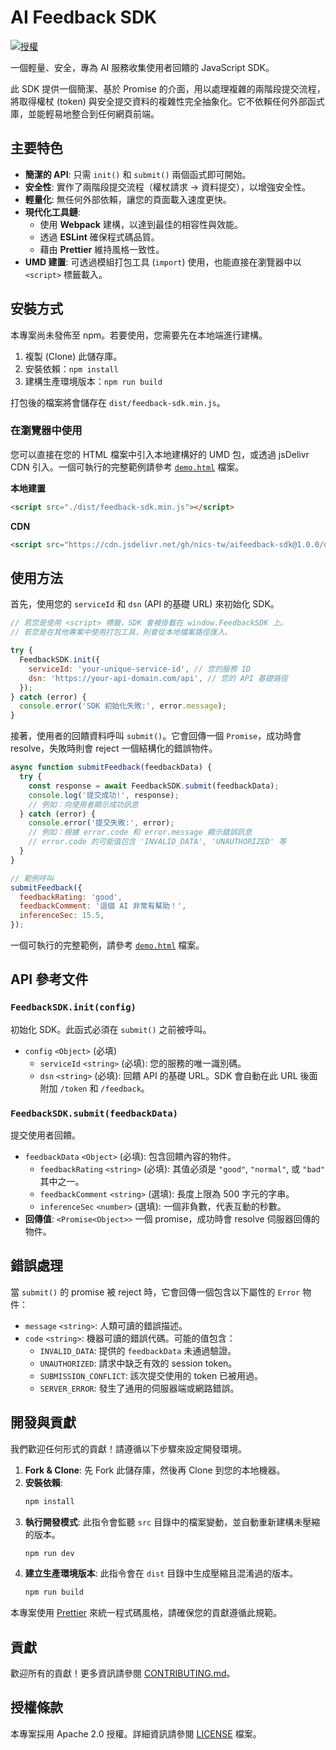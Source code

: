 # AI Feedback SDK

[![授權](https://img.shields.io/badge/License-Apache_2.0-blue.svg)](https://opensource.org/licenses/Apache-2.0)

一個輕量、安全，專為 AI 服務收集使用者回饋的 JavaScript SDK。

此 SDK 提供一個簡潔、基於 Promise 的介面，用以處理複雜的兩階段提交流程，將取得權杖 (token) 與安全提交資料的複雜性完全抽象化。它不依賴任何外部函式庫，並能輕易地整合到任何網頁前端。

## 主要特色

- **簡潔的 API**: 只需 `init()` 和 `submit()` 兩個函式即可開始。
- **安全性**: 實作了兩階段提交流程（權杖請求 -> 資料提交），以增強安全性。
- **輕量化**: 無任何外部依賴，讓您的頁面載入速度更快。
- **現代化工具鏈**:
  - 使用 **Webpack** 建構，以達到最佳的相容性與效能。
  - 透過 **ESLint** 確保程式碼品質。
  - 藉由 **Prettier** 維持風格一致性。
- **UMD 建置**: 可透過模組打包工具 (`import`) 使用，也能直接在瀏覽器中以 `<script>` 標籤載入。

## 安裝方式

本專案尚未發佈至 npm。若要使用，您需要先在本地端進行建構。

1.  複製 (Clone) 此儲存庫。
2.  安裝依賴：`npm install`
3.  建構生產環境版本：`npm run build`

打包後的檔案將會儲存在 `dist/feedback-sdk.min.js`。

### 在瀏覽器中使用

您可以直接在您的 HTML 檔案中引入本地建構好的 UMD 包，或透過 jsDelivr CDN 引入。一個可執行的完整範例請參考 [`demo.html`](./demo.html) 檔案。

**本地建置**

```html
<script src="./dist/feedback-sdk.min.js"></script>
```

**CDN**

```html
<script src="https://cdn.jsdelivr.net/gh/nics-tw/aifeedback-sdk@1.0.0/dist/feedback-sdk.min.js"></script>
```

## 使用方法

首先，使用您的 `serviceId` 和 `dsn` (API 的基礎 URL) 來初始化 SDK。

```javascript
// 若您是使用 <script> 標籤，SDK 會被掛載在 window.FeedbackSDK 上。
// 若您是在其他專案中使用打包工具，則會從本地檔案路徑匯入。

try {
  FeedbackSDK.init({
    serviceId: 'your-unique-service-id', // 您的服務 ID
    dsn: 'https://your-api-domain.com/api', // 您的 API 基礎路徑
  });
} catch (error) {
  console.error('SDK 初始化失敗:', error.message);
}
```

接著，使用者的回饋資料呼叫 `submit()`。它會回傳一個 `Promise`，成功時會 resolve，失敗時則會 reject 一個結構化的錯誤物件。

```javascript
async function submitFeedback(feedbackData) {
  try {
    const response = await FeedbackSDK.submit(feedbackData);
    console.log('提交成功!', response);
    // 例如：向使用者顯示成功訊息
  } catch (error) {
    console.error('提交失敗:', error);
    // 例如：根據 error.code 和 error.message 顯示錯誤訊息
    // error.code 的可能值包含 'INVALID_DATA', 'UNAUTHORIZED' 等
  }
}

// 範例呼叫
submitFeedback({
  feedbackRating: 'good',
  feedbackComment: '這個 AI 非常有幫助！',
  inferenceSec: 15.5,
});
```

一個可執行的完整範例，請參考 [`demo.html`](./demo.html) 檔案。

## API 參考文件

### `FeedbackSDK.init(config)`

初始化 SDK。此函式必須在 `submit()` 之前被呼叫。

- `config` `<Object>` (必填)
  - `serviceId` `<string>` (必填): 您的服務的唯一識別碼。
  - `dsn` `<string>` (必填): 回饋 API 的基礎 URL。SDK 會自動在此 URL 後面附加 `/token` 和 `/feedback`。

### `FeedbackSDK.submit(feedbackData)`

提交使用者回饋。

- `feedbackData` `<Object>` (必填): 包含回饋內容的物件。
  - `feedbackRating` `<string>` (必填): 其值必須是 `"good"`, `"normal"`, 或 `"bad"` 其中之一。
  - `feedbackComment` `<string>` (選填): 長度上限為 500 字元的字串。
  - `inferenceSec` `<number>` (選填): 一個非負數，代表互動的秒數。
- **回傳值**: `<Promise<Object>>` 一個 promise，成功時會 resolve 伺服器回傳的物件。

## 錯誤處理

當 `submit()` 的 promise 被 reject 時，它會回傳一個包含以下屬性的 `Error` 物件：

- `message` `<string>`: 人類可讀的錯誤描述。
- `code` `<string>`: 機器可讀的錯誤代碼。可能的值包含：
  - `INVALID_DATA`: 提供的 `feedbackData` 未通過驗證。
  - `UNAUTHORIZED`: 請求中缺乏有效的 session token。
  - `SUBMISSION_CONFLICT`: 該次提交使用的 token 已被用過。
  - `SERVER_ERROR`: 發生了通用的伺服器端或網路錯誤。

## 開發與貢獻

我們歡迎任何形式的貢獻！請遵循以下步驟來設定開發環境。

1.  **Fork & Clone**: 先 Fork 此儲存庫，然後再 Clone 到您的本地機器。
2.  **安裝依賴**:
    ```bash
    npm install
    ```
3.  **執行開發模式**:
    此指令會監聽 `src` 目錄中的檔案變動，並自動重新建構未壓縮的版本。
    ```bash
    npm run dev
    ```
4.  **建立生產環境版本**:
    此指令會在 `dist` 目錄中生成壓縮且混淆過的版本。
    ```bash
    npm run build
    ```

本專案使用 [Prettier](https://prettier.io/) 來統一程式碼風格，請確保您的貢獻遵循此規範。

## 貢獻

歡迎所有的貢獻！更多資訊請參閱 [CONTRIBUTING.md](./CONTRIBUTING.md)。

## 授權條款

本專案採用 Apache 2.0 授權。詳細資訊請參閱 [LICENSE](./LICENSE) 檔案。
